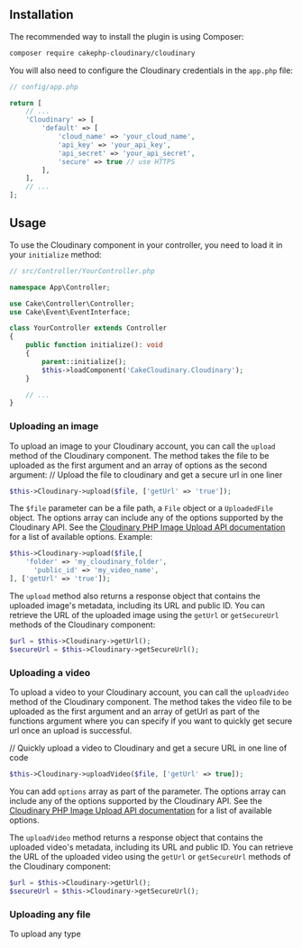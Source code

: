 ## Installation

The recommended way to install the plugin is using Composer:

```bash
composer require cakephp-cloudinary/cloudinary
```

You will also need to configure the Cloudinary credentials in the `app.php` file:

```php
// config/app.php

return [
    // ...
    'Cloudinary' => [
        'default' => [
            'cloud_name' => 'your_cloud_name',
            'api_key' => 'your_api_key',
            'api_secret' => 'your_api_secret',
            'secure' => true // use HTTPS
        ],
    ],
    // ...
];
```

## Usage

To use the Cloudinary component in your controller, you need to load it in your `initialize` method:

```php
// src/Controller/YourController.php

namespace App\Controller;

use Cake\Controller\Controller;
use Cake\Event\EventInterface;

class YourController extends Controller
{
    public function initialize(): void
    {
        parent::initialize();
        $this->loadComponent('CakeCloudinary.Cloudinary');
    }

    // ...
}
```

### Uploading an image

To upload an image to your Cloudinary account, you can call the `upload` method of the Cloudinary component. The method takes the file to be uploaded as the first argument and an array of options as the second argument:
// Upload the file to cloudinary and get a secure url in one liner
```php
$this->Cloudinary->upload($file, ['getUrl' => 'true']);
```
The `$file` parameter can be a file path, a `File` object or a `UploadedFile` object. The options array can include any of the options supported by the Cloudinary API. See the [Cloudinary PHP Image Upload API documentation](https://cloudinary.com/documentation/php_image_and_video_upload#server_side_upload) for a list of available options.
Example: 
```php
$this->Cloudinary->upload($file,[
    'folder' => 'my_cloudinary_folder',
      'public_id' => 'my_video_name',
], ['getUrl' => 'true']);
```
The `upload` method also returns a response object that contains the uploaded image's metadata, including its URL and public ID. You can retrieve the URL of the uploaded image using the `getUrl` or `getSecureUrl` methods of the Cloudinary component:

```php
$url = $this->Cloudinary->getUrl();
$secureUrl = $this->Cloudinary->getSecureUrl();
```

### Uploading a video

To upload a video to your Cloudinary account, you can call the `uploadVideo` method of the Cloudinary component. The method takes the video file to be uploaded as the first argument and an array of getUrl as part of the functions argument where you can specify if you want to quickly get secure url once an upload is successful. 

//  Quickly upload a video to Cloudinary and get a secure URL in one line of code
```php
$this->Cloudinary->uploadVideo($file, ['getUrl' => true]);
```
You can add `options` array as part of the parameter. The options array can include any of the options supported by the Cloudinary API. See the [Cloudinary PHP Image Upload API documentation](https://cloudinary.com/documentation/php_image_and_video_upload#server_side_upload) for a list of available options.

The `uploadVideo` method returns a response object that contains the uploaded video's metadata, including its URL and public ID. You can retrieve the URL of the uploaded video using the `getUrl` or `getSecureUrl` methods of the Cloudinary component:

```php
$url = $this->Cloudinary->getUrl();
$secureUrl = $this->Cloudinary->getSecureUrl();
```

### Uploading any file

To upload any type
